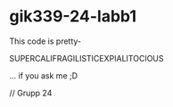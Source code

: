 # gik339-24-labb1
This code is pretty- 

SUPERCALIFRAGILISTICEXPIALITOCIOUS 

... if you ask me ;D

// Grupp 24